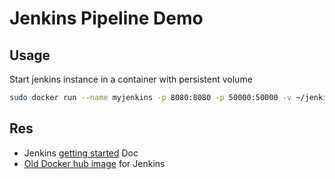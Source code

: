 # Jenkins Pipeline Demo



## Usage

Start jenkins instance in a container with persistent volume
```bash
sudo docker run --name myjenkins -p 8080:8080 -p 50000:50000 -v ~/jenkins_home:/var/jenkins_home jenkins/jenkins:alpine
```

## Res

- Jenkins [getting started](https://jenkins.io/doc/pipeline/tour/getting-started) Doc
- [Old Docker hub image](https://hub.docker.com/_/jenkins?tab=description) for Jenkins

